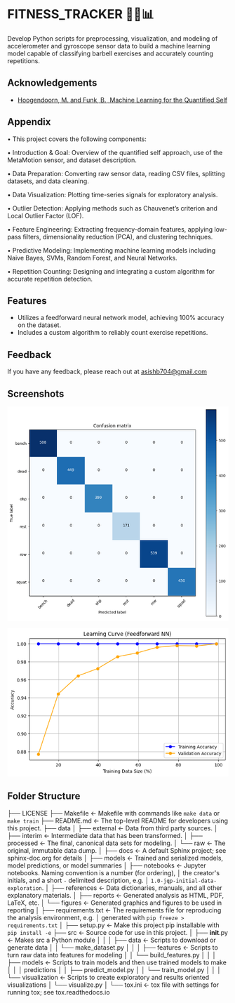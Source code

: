 # FITNESS_TRACKER 🏃🏻📊

Develop Python scripts for preprocessing, visualization, and modeling of accelerometer and gyroscope sensor data to build a machine learning model capable of classifying barbell exercises and accurately counting repetitions.


## Acknowledgements

 - [Hoogendoorn, M. and Funk, B., Machine Learning for the Quantified Self](https://github.com/mhoogen/ML4QS/tree/master)


## Appendix

• This project covers the following components:

• Introduction & Goal: Overview of the quantified self approach, use of the MetaMotion sensor, and dataset description.

• Data Preparation: Converting raw sensor data, reading CSV files, splitting datasets, and data cleaning.

• Data Visualization: Plotting time-series signals for exploratory analysis.

• Outlier Detection: Applying methods such as Chauvenet’s criterion and Local Outlier Factor (LOF).

• Feature Engineering: Extracting frequency-domain features, applying low-pass filters, dimensionality reduction (PCA), and clustering techniques.

• Predictive Modeling: Implementing machine learning models including Naive Bayes, SVMs, Random Forest, and Neural Networks.

• Repetition Counting: Designing and integrating a custom algorithm for accurate repetition detection.




## Features

- Utilizes a feedforward neural network model, achieving 100% accuracy on the dataset.
- Includes a custom algorithm to reliably count exercise repetitions.



## Feedback

If you have any feedback, please reach out at asishb704@gmail.com


## Screenshots

![confusion matrix](https://github.com/Asish-baidya29/FITNESS_TRACKER/blob/main/output_100.png)

![learning curve](https://github.com/Asish-baidya29/FITNESS_TRACKER/blob/main/output%20graph.png)

## Folder Structure
├── LICENSE
├── Makefile           <- Makefile with commands like `make data` or `make train`
├── README.md          <- The top-level README for developers using this project.
├── data
│   ├── external       <- Data from third party sources.
│   ├── interim        <- Intermediate data that has been transformed.
│   ├── processed      <- The final, canonical data sets for modeling.
│   └── raw            <- The original, immutable data dump.
│
├── docs               <- A default Sphinx project; see sphinx-doc.org for details
│
├── models             <- Trained and serialized models, model predictions, or model summaries
│
├── notebooks          <- Jupyter notebooks. Naming convention is a number (for ordering),
│                         the creator's initials, and a short `-` delimited description, e.g.
│                         `1.0-jqp-initial-data-exploration`.
│
├── references         <- Data dictionaries, manuals, and all other explanatory materials.
│
├── reports            <- Generated analysis as HTML, PDF, LaTeX, etc.
│   └── figures        <- Generated graphics and figures to be used in reporting
│
├── requirements.txt   <- The requirements file for reproducing the analysis environment, e.g.
│                         generated with `pip freeze > requirements.txt`
│
├── setup.py           <- Make this project pip installable with `pip install -e`
├── src                <- Source code for use in this project.
│   ├── __init__.py    <- Makes src a Python module
│   │
│   ├── data           <- Scripts to download or generate data
│   │   └── make_dataset.py
│   │
│   ├── features       <- Scripts to turn raw data into features for modeling
│   │   └── build_features.py
│   │
│   ├── models         <- Scripts to train models and then use trained models to make
│   │   │                 predictions
│   │   ├── predict_model.py
│   │   └── train_model.py
│   │
│   └── visualization  <- Scripts to create exploratory and results oriented visualizations
│       └── visualize.py
│
└── tox.ini            <- tox file with settings for running tox; see tox.readthedocs.io
